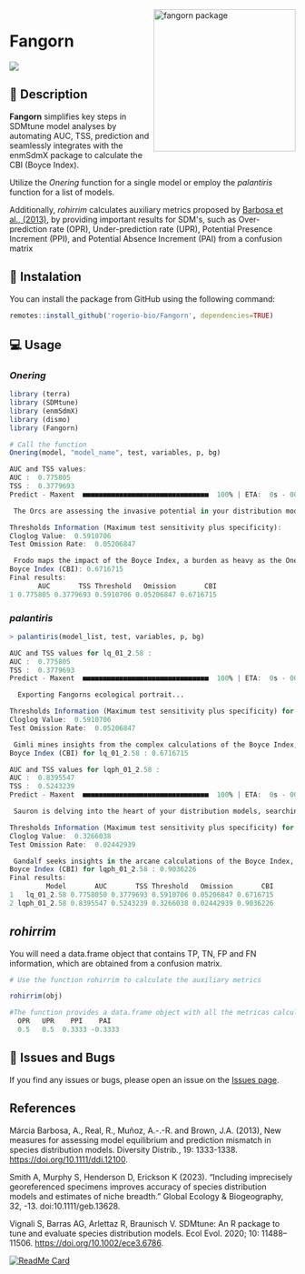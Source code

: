 
<img src="https://github.com/rogerio-bio/Fangorn/assets/90930770/17034e97-f469-4b02-b1b3-c7afc326ec24" alt="fangorn package" min-width="200px" max-width="200px" width="250px" align="right">

# Fangorn
<img src="https://img.shields.io/badge/R_package-3276b5" />

## 📃 Description

**Fangorn** simplifies key steps in SDMtune model analyses by automating AUC, TSS, prediction and seamlessly integrates with the enmSdmX package to calculate the CBI (Boyce Index).

Utilize the *Onering* function for a single model or employ the *palantiris* function for a list of models.

Additionally, *rohirrim* calculates auxiliary metrics proposed by [Barbosa et al., (2013)](https://onlinelibrary.wiley.com/doi/10.1111/ddi.12100), by providing important results for SDM's, such as Over-prediction rate (OPR), Under-prediction rate (UPR), Potential Presence Increment (PPI), and Potential Absence Increment (PAI) from a confusion matrix

## 🚀 Instalation

You can install the package from GitHub using the following command:

``` r
remotes::install_github('rogerio-bio/Fangorn', dependencies=TRUE)
```

## 💻 Usage

### *Onering*
``` r
library (terra)
library (SDMtune)
library (enmSdmX)
library (dismo)
library (Fangorn)

# Call the function
Onering(model, "model_name", test, variables, p, bg)

AUC and TSS values:
AUC :  0.775805 
TSS :  0.3779693 
Predict - Maxent  ■■■■■■■■■■■■■■■■■■■■■■■■■■■■■■■  100% | ETA:  0s - 00:03:46.6

 The Orcs are assessing the invasive potential in your distribution models...

Thresholds Information (Maximum test sensitivity plus specificity):
Cloglog Value:  0.5910706 
Test Omission Rate:  0.05206847 

 Frodo maps the impact of the Boyce Index, a burden as heavy as the One Ring.. 
Boyce Index (CBI): 0.6716715 
Final results:
       AUC       TSS Threshold   Omission       CBI
1 0.775805 0.3779693 0.5910706 0.05206847 0.6716715

```
### *palantiris*

``` r
> palantiris(model_list, test, variables, p, bg)

AUC and TSS values for lq_01_2.58 :
AUC :  0.775805 
TSS :  0.3779693 
Predict - Maxent  ■■■■■■■■■■■■■■■■■■■■■■■■■■■■■■■  100% | ETA:  0s - 00:03:41.3

  Exporting Fangorns ecological portrait...

Thresholds Information (Maximum test sensitivity plus specificity) for lq_01_2.58 :
Cloglog Value:  0.5910706 
Test Omission Rate:  0.05206847 

 Gimli mines insights from the complex calculations of the Boyce Index, challenges surpassing the Mines of Moria.. 
Boyce Index (CBI) for lq_01_2.58 : 0.6716715 

AUC and TSS values for lqph_01_2.58 :
AUC :  0.8395547 
TSS :  0.5243239 
Predict - Maxent  ■■■■■■■■■■■■■■■■■■■■■■■■■■■■■■■  100% | ETA:  0s - 00:12:10.4

 Sauron is delving into the heart of your distribution models, searching for control... 

Thresholds Information (Maximum test sensitivity plus specificity) for lqph_01_2.58 :
Cloglog Value:  0.3266038 
Test Omission Rate:  0.02442939 

 Gandalf seeks insights in the arcane calculations of the Boyce Index, as formidable as facing the Balrog..
Boyce Index (CBI) for lqph_01_2.58 : 0.9036226 
Final results:
         Model       AUC       TSS Threshold   Omission       CBI
1   lq_01_2.58 0.7758050 0.3779693 0.5910706 0.05206847 0.6716715
2 lqph_01_2.58 0.8395547 0.5243239 0.3266038 0.02442939 0.9036226
```

## *rohirrim*

You will need a data.frame object that contains TP, TN, FP and FN information, which are obtained from a confusion matrix.

``` r
# Use the function rohirrim to calculate the auxiliary metrics

rohirrim(obj)

#The function provides a data.frame object with all the metricas calculated
  OPR   UPR    PPI    PAI
  0.5   0.5  0.3333 -0.3333
```

## 👾 Issues and Bugs

If you find any issues or bugs, please open an issue on the [Issues page](https://github.com/rogerio-bio/Fangorn/issues).

## References
Márcia Barbosa, A., Real, R., Muñoz, A.-.-R. and Brown, J.A. (2013), New measures for assessing model equilibrium and prediction mismatch in species distribution models. Diversity Distrib., 19: 1333-1338. https://doi.org/10.1111/ddi.12100.

Smith A, Murphy S, Henderson D, Erickson K (2023). “Including imprecisely georeferenced specimens improves accuracy of species distribution models and estimates of niche breadth.” Global Ecology & Biogeography, 32, -13. doi:10.1111/geb.13628. 

Vignali S, Barras AG, Arlettaz R, Braunisch V. SDMtune: An R package to tune and evaluate species distribution models. Ecol Evol. 2020; 10: 11488–11506. https://doi.org/10.1002/ece3.6786.


 [![ReadMe Card](https://github-readme-stats.vercel.app/api/pin/?username=rogerio-bio&repo=Fangorn)](https://github.com/rogerio-bio/github-readme-stats)

